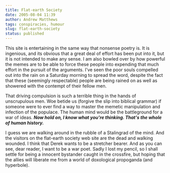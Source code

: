 ```yaml
---
title: Flat-earth Society
date: 2005-08-04 11:39
author: Andrew Matthews
tags: conspiracies, humour
slug: flat-earth-society
status: published
---
```


This site is entertaining in the same way that nonsense poetry is. It is ingenious, and its obvious that a great deal of effort has been put into it, but it is not intended to make any sense. I am also bowled over by how powerful the memes are to be able to force these people into expending that much effort in the pursuit of the arguments. I've seen the poor souls compelled out into the rain on a Saturday morning to spread the word, despite the fact that these (seemingly respectable) people are being rained on as well as showered with the contempt of their fellow men.

That driving compulsion is such a terrible thing in the hands of unscrupulous men. Woe betide us (forgive the slip into biblical grammar) if someone were to ever find a way to master the memetic manipulation and infection of the populace. The human mind would be the battleground for a war of ideas. ***Now hold on, I know what you're thinking. That's the whole of human history.***

I guess we are walking around in the rubble of a Stalingrad of the mind. And the visitors on the flat-earth society web site are the dead and walking wounded. I think that Derek wants to be a stretcher bearer. And as you can see, dear reader, I want to be a war poet. Sadly I lost my pencil, so I shall settle for being a innocent bystander caught in the crossfire, but hoping that the allies will liberate me from a world of doxological propoganda (and hyperbole).
